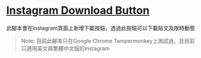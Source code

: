 # [Instagram Download Button](https://github.com/y252328/Instagram_Download_Button)
此腳本會在Instagram頁面上新增下載按鈕，透過此按鈕可以下載貼文及限時動態

> Note: 目前此腳本只在Google Chrome Tampermonkey上測試過，且目前只適用英文與繁體中文版的Instagram